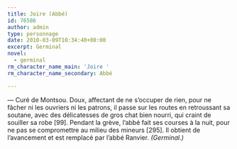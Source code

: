 ```yaml
---
title: Joire (Abbé)
id: 76586
author: admin
type: personnage
date: 2010-03-09T10:34:40+00:00
excerpt: Germinal
novel:
  - germinal
rm_character_name_main: 'Joire '
rm_character_name_secondary: Abbé

---
```

— Curé de Montsou. Doux, affectant de ne s&rsquo;occuper de rien, pour ne fâcher ni les ouvriers ni les patrons, il passe sur les routes en retroussant sa soutane, avec des délicatesses de gros chat bien nourri, qui craint de souiller sa robe [99]. Pendant la grève, l&rsquo;abbé fait ses courses à la nuit, pour ne pas se compromettre au milieu des mineurs [295]. Il obtient de l&rsquo;avancement et est remplacé par l&rsquo;abbé Ranvier. _(Germinal.)_